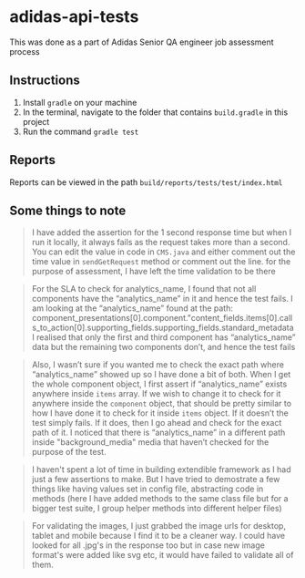 # adidas-api-tests
This was done as a part of Adidas Senior QA engineer job assessment process

## Instructions
1. Install `gradle` on your machine
2. In the terminal, navigate to the folder that contains `build.gradle` in this project
3. Run the command `gradle test`

## Reports
Reports can be viewed in the path `build/reports/tests/test/index.html`

## Some things to note
> I have added the assertion for the 1 second response time but when I run it locally, 
it always fails as the request takes more than a second. You can edit the value in code in `CMS.java` and either comment
out the time value in `sendGetRequest` method or comment out the line. for the purpose of assessment, I have left the time
validation to be there

>For the SLA to check for analytics_name, I found that not all components have the “analytics_name” in it and hence the test fails.
I am looking at the “analytics_name” found at the path:
component_presentations[0].component."content_fields.items[0].calls_to_action[0].supporting_fields.supporting_fields.standard_metadata
I realised that only the first and third component has “analytics_name” data but the remaining two components don’t, 
and hence the test fails

>Also, I wasn’t sure if you wanted me to check the exact path where “analytics_name” showed up so I have done a bit of both. 
When I get the whole component object, I first assert if “analytics_name” exists anywhere inside `items` array. 
If we wish to change it to check for it anywhere inside the `component` object, that should be pretty similar to how I have
done it to check for it inside `items` object.
If it doesn’t the test simply fails. If it does, then I go ahead and check for the exact path of it.
I noticed that there is “analytics_name” in a different path inside "background_media" media that haven’t checked for the purpose
of the test.

>I haven't spent a lot of time in building extendible framework as I had just a few assertions to make.
But I have tried to demostrate a few things like having values set in config file, abstracting code in methods (here I have
added methods to the same class file but for a bigger test suite, I group helper methods into different helper files)

>For validating the images, I just grabbed the image urls for desktop, tablet and mobile because I find it to be a cleaner way. I could have looked for all .jpg's in the response too but in case new image format's were added like svg etc, it would have failed to validate all of them.  

